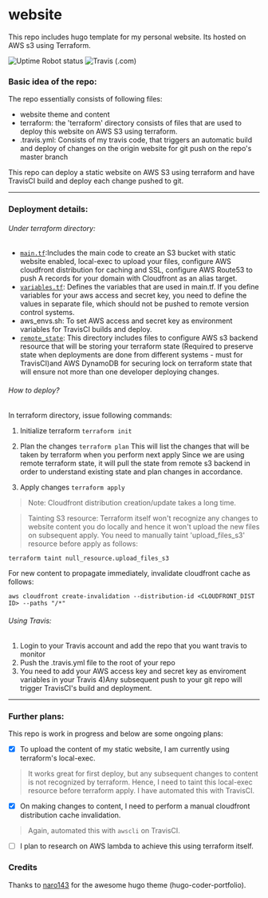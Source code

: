 # website
This repo includes hugo template for my personal website. Its hosted on AWS s3 using Terraform.

![Uptime Robot status](https://img.shields.io/uptimerobot/status/m783213923-5d3a1065e544e7f9afadf477)
![Travis (.com)](https://img.shields.io/travis/com/sayaliupasani1/website)

### Basic idea of the repo:

The repo essentially consists of following files:

- website theme and content
- terraform: the 'terraform' directory consists of files that are used to deploy this website on AWS S3 using terraform.
- .travis.yml: Consists of my travis code, that triggers an automatic build and deploy of changes on the origin website for git push on the repo's master branch

This repo can deploy a static website on AWS S3 using terraform and have TravisCI build and deploy each change pushed to git.

---
### Deployment details:

###### Under terraform directory:

- [`main.tf`](/terraform/main.tf):Includes the main code to create an S3 bucket with static website enabled, local-exec to upload your files, configure AWS cloudfront distribution for caching and SSL, configure AWS Route53 to push A records for your domain with Cloudfront as an alias target.
- [`variables.tf`](/terraform/variables.tf): Defines the variables that are used in main.tf. If you define variables for your aws access and secret key, you need to define the values in separate file, which should not be pushed to remote version control systems.
- aws_envs.sh: To set AWS access and secret key as environment variables for TravisCI builds and deploy.
- [`remote_state`](/terraform/remote_state/): This directory includes files to configure AWS s3 backend resource that will be storing your terraform state (Required to preserve state when deployments are done from different systems - must for TravisCI)and AWS DynamoDB for securing lock on terraform state that will ensure not more than one developer deploying changes.

###### How to deploy?

In terraform directory, issue following commands:

1) Initialize terraform
`terraform init`

2) Plan the changes
`terraform plan`
This will list the changes that will be taken by terraform when you perform next apply
Since we are using remote terraform state, it will pull the state from remote s3 backend in order to understand existing state and plan changes in accordance.

3) Apply changes
`terraform apply`

> Note: Cloudfront distribution creation/update takes a long time.

> Tainting S3 resource: Terraform itself won't recognize any changes to website content you do locally and hence it won't upload the new files on subsequent apply. 
> You need to manually taint 'upload_files_s3' resource before apply as follows:

`terraform taint null_resource.upload_files_s3`

For new content to propagate immediately, invalidate cloudfront cache as follows:

```
aws cloudfront create-invalidation --distribution-id <CLOUDFRONT_DIST ID> --paths "/*"
```

###### Using Travis:

1) Login to your Travis account and add the repo that you want travis to monitor
2) Push the .travis.yml file to the root of your repo
3) You need to add your AWS access key and secret key as enviroment variables in your Travis
4)Any subsequent push to your git repo will trigger TravisCI's build and deployment.

---

### Further plans:

This repo is work in progress and below are some ongoing plans:

- [x] To upload the content of my static website, I am currently using terraform's local-exec.
> It works great for first deploy, but any subsequent changes to content is not recognized by terraform.
Hence, I need to taint this local-exec resource before terraform apply. I have automated this with TravisCI.

- [x] On making changes to content, I need to perform a manual cloudfront distribution cache invalidation.
> Again, automated this with `awscli` on TravisCI.

- [ ] I plan to research on AWS lambda to achieve this using terraform itself.

### Credits

Thanks to [naro143](https://github.com/naro143/hugo-coder-portfolio) for the awesome hugo theme (hugo-coder-portfolio).